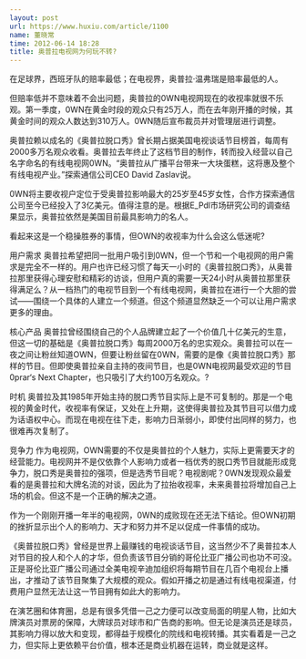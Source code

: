 ```yaml
---
layout: post
url: https://www.huxiu.com/article/1100
name: 董晓常
time: 2012-06-14 18:28
title: 奥普拉电视网为何玩不转?
---
```

在足球界，西班牙队的赔率最低；在电视界，奥普拉·温弗瑞是赔率最低的人。

但赔率低并不意味着不会出问题，奥普拉的0WN电视网现在的收视率就很不乐观。第一季度，0WN在黄金时段的观众只有25万人，而在去年刚开播的时候，其黄金时间的观众人数达到310万人。0WN随后宣布裁员并对管理层进行调整。

奥普拉赖以成名的《奥普拉脱口秀》曾长期占据美国电视谈话节目榜首，每周有2000多万名观众收看。奥普拉去年终止了这档节目的制作，转而投入经营以自己名字命名的有线电视网0WN。“奥普拉从广播平台带来一大块蛋糕，这将惠及整个有线电视产业。”探索通信公司CEO David Zaslav说。

0WN将主要收视户定位于受奥普拉影响最大的25岁至45岁女性，合作方探索通信公司至今已经投入了3亿美元。值得注意的是。根据E_Pdl市场研究公司的调查结果显示，奥普拉依然是美国目前最具影响力的名人。

看起来这是一个稳操胜券的事情，但OWN的收视率为什么会这么低迷呢?

用户需求 奥普拉希望把同一批用户吸引到0WN，但一个节和一个电视网的用户需求是完全不一样的。用户也许已经习惯了每天一小时的《奥普拉脱口秀》，从奥普拉那里获得心理安慰和精彩的访谈，但用户真的需要一天24小时从奥普拉那里获得满足么？从一档热门的电视节目到一个有线电视网，奥普拉在进行一个大胆的尝试——围绕一个具体的人建立一个频道。但这个频道显然缺乏一个可以让用户需求更多的理由。

核心产品 奥普拉曾经围绕自己的个人品牌建立起了一个价值几十亿美元的生意，但这一切的基础是《奥普拉脱口秀》每周2000万名的忠实观众。奥普拉可以在一夜之间让粉丝知道OWN，但要让粉丝留在0WN，需要的是像《奥普拉脱口秀》那样的节目。但即使奥普拉亲自主持的夜间节目，也是0WN电视网最受欢迎的节目0prar‘s Next Chapter，也只吸引了大约100万名观众。?

时机 奥普拉及其1985年开始主持的脱口秀节目实际上是不可复制的。那是一个电视的黄金时代，收视率有保证，又处在上升期，这使得奥普拉及其节目可以借力成为话语权中心。而现在电视在往下走，影响力日渐弱小，即使付出同样的努力，也很难再次复制了。

竞争力 作为电视网，OWN需要的不仅是奥普拉的个人魅力，实际上更需要天才的经营能力。电视网并不是仅依靠个人影响力或者一档优秀的脱口秀节目就能形成竞争力，脱口秀是奥普拉的强项，但是选秀节目呢？电视剧呢？0WN发现观众最爱看的是奥普拉和大牌名流的对谈，因此为了拉抬收视率，未来奥普拉将增加自己上场的机会。但这不是一个正确的解决之道。

作为一个刚刚开播一年半的电视网，0WN的成败现在还无法下结论。但OWN初期的挫折显示出个人的影响力、天才和努力并不足以促成一件事情的成功。

《奥普拉脱口秀》曾经是世界上最赚钱的电视谈话节目，这当然少不了奥普拉本人对节目的投人和个人的才华，但负责该节目分销的哥伦比亚广播公司也功不可没。正是哥伦比亚广播公司通过全美电视辛迪加组织将每期节目在几百个电视台上播出，才推动了该节目聚集了大规模的观众。假如开播之初是通过有线电视渠道，付费用户显然无法让这一节目拥有如此大的影响力。

在演艺圈和体育圈，总是有很多凭借一己之力便可以改变局面的明星人物，比如大牌演员对票房的保障，大牌球员对球市和广告商的影响。但无论是演员还是球员，其影响力得以放大和变现，都得益于规模化的院线和电视转播。其实看着是一己之力，但实际上更依赖平台价值，根本还是商业机器在运转，商业就是这样。

